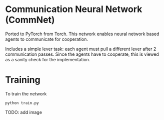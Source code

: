 # Communication Neural Network (CommNet)

Ported to PyTorch from Torch. This network enables neural network based agents to communicate for cooperation.

Includes a simple lever task: each agent must pull a different lever after 2 communication passes. Since the agents have to cooperate, this is viewed as a sanity check for the implementation.

# Training

To train the network

```
python train.py
```

TODO: add image
